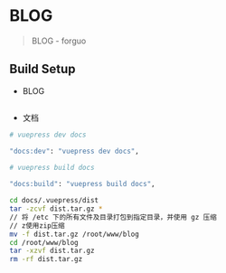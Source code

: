 # BLOG

> BLOG - forguo

## Build Setup

- BLOG

``` bash


```

- 文档

```bash
# vuepress dev docs

"docs:dev": "vuepress dev docs",
    
# vuepress build docs

"docs:build": "vuepress build docs",

```


```bash
cd docs/.vuepress/dist
tar -zcvf dist.tar.gz *
// 将 /etc 下的所有文件及目录打包到指定目录，并使用 gz 压缩
// z使用zip压缩
mv -f dist.tar.gz /root/www/blog
cd /root/www/blog
tar -xzvf dist.tar.gz
rm -rf dist.tar.gz
```
